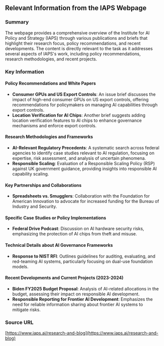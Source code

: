 ## Relevant Information from the IAPS Webpage

### Summary
The webpage provides a comprehensive overview of the Institute for AI Policy and Strategy (IAPS) through various publications and briefs that highlight their research focus, policy recommendations, and recent developments. The content is directly relevant to the task as it addresses several aspects of IAPS's work, including policy recommendations, research methodologies, and recent projects.

### Key Information

#### Policy Recommendations and White Papers
- **Consumer GPUs and US Export Controls**: An issue brief discusses the impact of high-end consumer GPUs on US export controls, offering recommendations for policymakers on managing AI capabilities through export controls.
- **Location Verification for AI Chips**: Another brief suggests adding location verification features to AI chips to enhance governance mechanisms and enforce export controls.

#### Research Methodologies and Frameworks
- **AI-Relevant Regulatory Precedents**: A systematic search across federal agencies to identify case studies relevant to AI regulation, focusing on expertise, risk assessment, and analysis of uncertain phenomena.
- **Responsible Scaling**: Evaluation of a Responsible Scaling Policy (RSP) against UK government guidance, providing insights into responsible AI capability scaling.

#### Key Partnerships and Collaborations
- **Spreadsheets vs. Smugglers**: Collaboration with the Foundation for American Innovation to advocate for increased funding for the Bureau of Industry and Security.

#### Specific Case Studies or Policy Implementations
- **Federal Drive Podcast**: Discussion on AI hardware security risks, emphasizing the protection of AI chips from theft and misuse.

#### Technical Details about AI Governance Frameworks
- **Response to NIST RFI**: Outlines guidelines for auditing, evaluating, and red-teaming AI systems, particularly focusing on dual-use foundation models.

#### Recent Developments and Current Projects (2023-2024)
- **Biden FY2025 Budget Proposal**: Analysis of AI-related allocations in the budget, assessing their impact on responsible AI development.
- **Responsible Reporting for Frontier AI Development**: Emphasizes the need for reliable information sharing about frontier AI systems to mitigate risks.

### Source URL
[https://www.iaps.ai/research-and-blog](https://www.iaps.ai/research-and-blog)